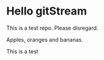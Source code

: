 # Hello gitStream
This is a test repo. Please disregard.

Apples, oranges and bananas.


This is a test
